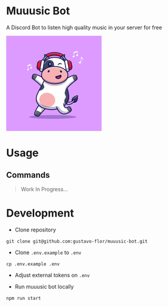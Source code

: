 # Muuusic Bot

A Discord Bot to listen high quality music in your server for free

![A cow dancing a music, its using a headphones](./assets/bot_avatar.png)

# Usage

## Commands

> Work In Progress...

# Development

- Clone repository 

```shell
git clone git@github.com:gustavo-flor/muuusic-bot.git
```

- Clone `.env.example` to `.env`

```shell
cp .env.example .env
```

- Adjust external tokens on `.env`

- Run muuusic bot locally

```shell
npm run start
```